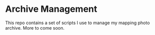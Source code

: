 Archive Management
==================

This repo contains a set of scripts I use to manage my mapping photo archive. More to come soon.
